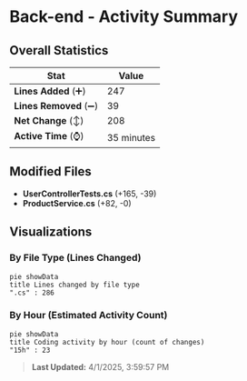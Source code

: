 # Back-end - Activity Summary 

## Overall Statistics

| Stat                   | Value                                                             |
| ---------------------- | ----------------------------------------------------------------- |
| **Lines Added** (➕)   | 247                                          |
| **Lines Removed** (➖) | 39                                        |
| **Net Change** (↕)    | 208                |
| **Active Time** (⌚)   | 35 minutes |


## Modified Files
- **UserControllerTests.cs** (+165, -39)
- **ProductService.cs** (+82, -0)

## Visualizations

### By File Type (Lines Changed)

```mermaid
pie showData
title Lines changed by file type
".cs" : 286
```

### By Hour (Estimated Activity Count)

```mermaid
pie showData
title Coding activity by hour (count of changes)
"15h" : 23
```


> **Last Updated:** 4/1/2025, 3:59:57 PM